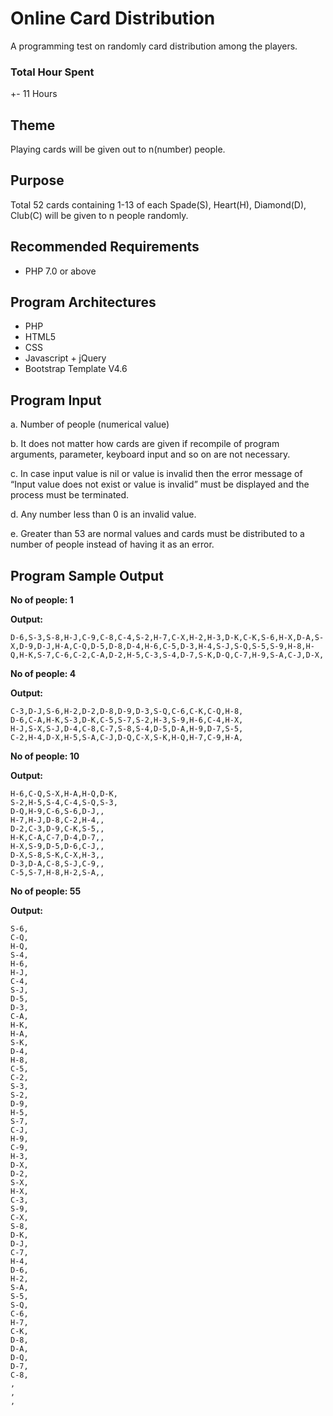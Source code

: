 # Online Card Distribution

A programming test on randomly card distribution among the players.

### Total Hour Spent
+- 11 Hours

## Theme
Playing cards will be given out to n(number) people.

## Purpose
Total 52 cards containing 1-13 of each Spade(S), Heart(H), Diamond(D), Club(C) will be given to n people randomly.

## Recommended Requirements
- PHP 7.0 or above

## Program Architectures
- PHP
- HTML5
- CSS
- Javascript + jQuery
- Bootstrap Template V4.6

## Program Input

a. Number of people (numerical value)

b. It does not matter how cards are given if recompile of program arguments, parameter, keyboard input and so on are not necessary.

c. In case input value is nil or value is invalid then the error message of “Input value does not exist or value is invalid” must be displayed and the process must be terminated.

d. Any number less than 0 is an invalid value.

e. Greater than 53 are normal values and cards must be distributed to a number of people instead of having it as an error.

## Program Sample Output

**No of people: 1**

**Output:**
```
D-6,S-3,S-8,H-J,C-9,C-8,C-4,S-2,H-7,C-X,H-2,H-3,D-K,C-K,S-6,H-X,D-A,S-X,D-9,D-J,H-A,C-Q,D-5,D-8,D-4,H-6,C-5,D-3,H-4,S-J,S-Q,S-5,S-9,H-8,H-Q,H-K,S-7,C-6,C-2,C-A,D-2,H-5,C-3,S-4,D-7,S-K,D-Q,C-7,H-9,S-A,C-J,D-X,
```

**No of people: 4**

**Output:**
```
C-3,D-J,S-6,H-2,D-2,D-8,D-9,D-3,S-Q,C-6,C-K,C-Q,H-8,
D-6,C-A,H-K,S-3,D-K,C-5,S-7,S-2,H-3,S-9,H-6,C-4,H-X,
H-J,S-X,S-J,D-4,C-8,C-7,S-8,S-4,D-5,D-A,H-9,D-7,S-5,
C-2,H-4,D-X,H-5,S-A,C-J,D-Q,C-X,S-K,H-Q,H-7,C-9,H-A,
```

**No of people: 10**

**Output:**
```
H-6,C-Q,S-X,H-A,H-Q,D-K,
S-2,H-5,S-4,C-4,S-Q,S-3,
D-Q,H-9,C-6,S-6,D-J,,
H-7,H-J,D-8,C-2,H-4,,
D-2,C-3,D-9,C-K,S-5,,
H-K,C-A,C-7,D-4,D-7,,
H-X,S-9,D-5,D-6,C-J,,
D-X,S-8,S-K,C-X,H-3,,
D-3,D-A,C-8,S-J,C-9,,
C-5,S-7,H-8,H-2,S-A,,
```

**No of people: 55**

**Output:**
```
S-6,
C-Q,
H-Q,
S-4,
H-6,
H-J,
C-4,
S-J,
D-5,
D-3,
C-A,
H-K,
H-A,
S-K,
D-4,
H-8,
C-5,
C-2,
S-3,
S-2,
D-9,
H-5,
S-7,
C-J,
H-9,
C-9,
H-3,
D-X,
D-2,
S-X,
H-X,
C-3,
S-9,
C-X,
S-8,
D-K,
D-J,
C-7,
H-4,
D-6,
H-2,
S-A,
S-5,
S-Q,
C-6,
H-7,
C-K,
D-8,
D-A,
D-Q,
D-7,
C-8,
,
,
,
```